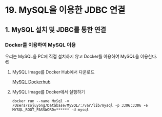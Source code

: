 # 19. MySQL을 이용한 JDBC 연결
## 1. MySQL 설치 및 JDBC를 통한 연결
### Docker를 이용하여 MySQL 이용
우리는 MySQL을 PC에 직접 설치하지 않고 Docker를 이용하여 MySQL을 이용한다. :heart_eyes:

1. MySQL Image를 Docker Hub에서 다운로드

    [MySQL Dockerhub](https://hub.docker.com/_/mysql)

2. MySQL Image를 Docker에서 실행하기
    ```docker
    docker run --name MySql -v /Users/sojuyong/Database/MySQL/:/var/lib/mysql -p 3306:3306 -e MYSQL_ROOT_PASSWORD=****** -d mysql
    ```